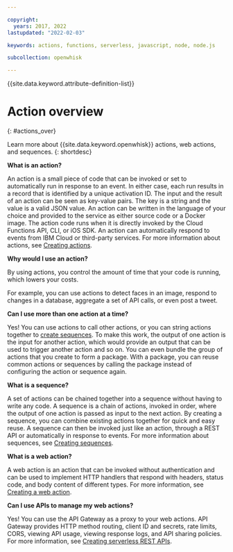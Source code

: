 ```yaml
---

copyright:
  years: 2017, 2022
lastupdated: "2022-02-03"

keywords: actions, functions, serverless, javascript, node, node.js

subcollection: openwhisk

---
```


{{site.data.keyword.attribute-definition-list}}

# Action overview
{: #actions_over}

Learn more about {{site.data.keyword.openwhisk}} actions, web actions, and sequences.
{: shortdesc}

**What is an action?**

An action is a small piece of code that can be invoked or set to automatically run in response to an event. In either case, each run results in a record that is identified by a unique activation ID. The input and the result of an action can be seen as key-value pairs. The key is a string and the value is a valid JSON value. An action can be written in the language of your choice and provided to the service as either source code or a Docker image. The action code runs when it is directly invoked by the Cloud Functions API, CLI, or iOS SDK. An action can automatically respond to events from IBM Cloud or third-party services. For more information about actions, see [Creating actions](/docs/openwhisk?topic=openwhisk-actions).

**Why would I use an action?**

By using actions, you control the amount of time that your code is running, which lowers your costs.

For example, you can use actions to detect faces in an image, respond to changes in a database, aggregate a set of API calls, or even post a tweet.

**Can I use more than one action at a time?**

Yes! You can use actions to call other actions, or you can string actions together to [create sequences](/docs/openwhisk?topic=openwhisk-sequences). To make this work, the output of one action is the input for another action, which would provide an output that can be used to trigger another action and so on. You can even bundle the group of actions that you create to form a package. With a package, you can reuse common actions or sequences by calling the package instead of configuring the action or sequence again.

**What is a sequence?**

A set of actions can be chained together into a sequence without having to write any code. A sequence is a chain of actions, invoked in order, where the output of one action is passed as input to the next action. By creating a sequence, you can combine existing actions together for quick and easy reuse. A sequence can then be invoked just like an action, through a REST API or automatically in response to events. For more information about sequences, see [Creating sequences](/docs/openwhisk?topic=openwhisk-sequences).

**What is a web action?**

A web action is an action that can be invoked without authentication and can be used to implement HTTP handlers that respond with headers, status code, and body content of different types. For more information, see [Creating a web action](/docs/openwhisk?topic=openwhisk-actions_web).

**Can I use APIs to manage my web actions?**

Yes! You can use the API Gateway as a proxy to your web actions. API Gateway provides HTTP method routing, client ID and secrets, rate limits, CORS, viewing API usage, viewing response logs, and API sharing policies. For more information, see [Creating serverless REST APIs](/docs/openwhisk?topic=openwhisk-apigateway).


